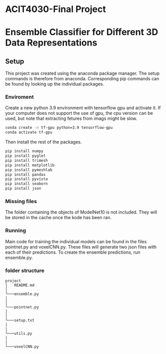 # ACIT4030-Final Project

# Ensemble Classifier for Different 3D Data Representations

## Setup
This project was created using the anaconda package manager. The setup commands is therefore from anaconda. Corresponding pip commands can be found by looking up the individual packages.

### Enviroment
Create a new python 3.9 environment with tensorflow gpu and activate it. If your computer does not support the use of gpu, the cpu version can be used, but note that extracting fetures from imags might be slow.
```bash
conda create -n tf-gpu python=3.9 tensorflow-gpu
conda activate tf-gpu
```
Then install the rest of the packages.
```bash
pip install numpy
pip install pyglet
pip install trimesh
pip install matplotlib
pip install pymeshlab
pip install pandas
pip install pyvista
pip install seaborn
pip install json
```

### Missing files
The folder containing the objects of ModelNet10 is not included. They will be stored in the cache once the kode has been ran.


### Running
Main code for training the individual models can be found in the files pointnet.py and voxelCNN.py. These files will generate two json files with each of their predictions.
To create the ensemble predictions, run ensemble.py. 


### folder structure
```
project
│   README.md
│   
└───ensemble.py
│    
│   
└───pointnet.py
│
│
└───setup.txt
|
|
└───utils.py
|
|
└───voxelCNN.py
```
